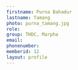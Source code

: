 ```yaml
---
firstname: Purna Bahadur 
lastname: Tamang
photo: purna_tamang.jpg
role: 
group: THDC, Marpha
email: 
phonenumber: 
memberid: 12
layout: profile
---
```

